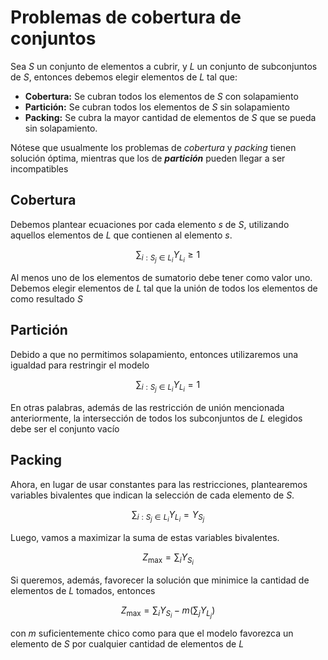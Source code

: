 # Problemas de cobertura de conjuntos

Sea $S$ un conjunto de elementos a cubrir, y $L$  un conjunto de subconjuntos de $S$, entonces debemos elegir elementos de $L$ tal que:

- ********************Cobertura:******************** Se cubran todos los elementos de $S$ con solapamiento
- **********************Partición:********************** Se cubran todos los elementos de $S$ sin solapamiento
- ******************Packing:****************** Se cubra la mayor cantidad de elementos de $S$ que se pueda sin solapamiento.

Nótese que usualmente los problemas de *cobertura* y *packing* tienen solución óptima, mientras que los de *********partición********* pueden llegar a ser incompatibles

## Cobertura

Debemos plantear ecuaciones por cada elemento $s$ de $S$, utilizando aquellos elementos de $L$ que contienen al elemento $s$.

$$
\sum_{i:S_j\in L_i} Y_{L_i} \geq 1
$$

Al menos uno de los elementos de sumatorio debe tener como valor uno. Debemos elegir elementos de $L$ tal que la unión de todos los elementos de como resultado $S$

## Partición

Debido a que no permitimos solapamiento, entonces utilizaremos una igualdad para restringir el modelo

$$
\sum_{i:S_j \in L_i} Y_{L_i} = 1
$$

En otras palabras, además de las restricción de unión mencionada anteriormente, la intersección de todos los subconjuntos de $L$ elegidos debe ser el conjunto vacío

## Packing

Ahora, en lugar de usar constantes para las restricciones, plantearemos variables bivalentes que indican la selección de cada elemento de $S$.

$$
\sum_{i:S_j \in L_i} Y_{L_i} = Y_{S_j}
$$

Luego, vamos a maximizar la suma de estas variables bivalentes.

$$
Z_{\max} = \sum_{i}Y_{S_i}
$$

Si queremos, además, favorecer la solución que minimice la cantidad de elementos de $L$ tomados, entonces

$$
Z_{\max} = \sum_{i}Y_{S_i} - m\Big(\sum_jY_{L_j}\Big)
$$

con $m$ suficientemente chico como para que el modelo favorezca un elemento de $S$ por cualquier cantidad de elementos de $L$